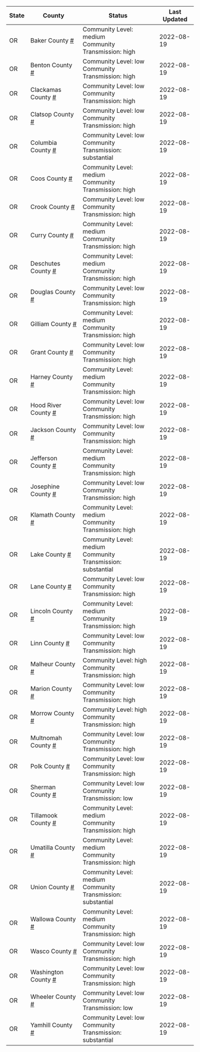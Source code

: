 State | County | Status | Last Updated
--- | --- | --- | --- 
OR | Baker County <a href="#baker_county">#</a> | <a name="baker_county"></a>Community Level: medium<br/>Community Transmission: high | 2022-08-19
OR | Benton County <a href="#benton_county">#</a> | <a name="benton_county"></a>Community Level: low<br/>Community Transmission: high | 2022-08-19
OR | Clackamas County <a href="#clackamas_county">#</a> | <a name="clackamas_county"></a>Community Level: low<br/>Community Transmission: high | 2022-08-19
OR | Clatsop County <a href="#clatsop_county">#</a> | <a name="clatsop_county"></a>Community Level: low<br/>Community Transmission: high | 2022-08-19
OR | Columbia County <a href="#columbia_county">#</a> | <a name="columbia_county"></a>Community Level: low<br/>Community Transmission: substantial | 2022-08-19
OR | Coos County <a href="#coos_county">#</a> | <a name="coos_county"></a>Community Level: medium<br/>Community Transmission: high | 2022-08-19
OR | Crook County <a href="#crook_county">#</a> | <a name="crook_county"></a>Community Level: low<br/>Community Transmission: high | 2022-08-19
OR | Curry County <a href="#curry_county">#</a> | <a name="curry_county"></a>Community Level: medium<br/>Community Transmission: high | 2022-08-19
OR | Deschutes County <a href="#deschutes_county">#</a> | <a name="deschutes_county"></a>Community Level: medium<br/>Community Transmission: high | 2022-08-19
OR | Douglas County <a href="#douglas_county">#</a> | <a name="douglas_county"></a>Community Level: low<br/>Community Transmission: high | 2022-08-19
OR | Gilliam County <a href="#gilliam_county">#</a> | <a name="gilliam_county"></a>Community Level: medium<br/>Community Transmission: high | 2022-08-19
OR | Grant County <a href="#grant_county">#</a> | <a name="grant_county"></a>Community Level: low<br/>Community Transmission: high | 2022-08-19
OR | Harney County <a href="#harney_county">#</a> | <a name="harney_county"></a>Community Level: medium<br/>Community Transmission: high | 2022-08-19
OR | Hood River County <a href="#hood_river_county">#</a> | <a name="hood_river_county"></a>Community Level: low<br/>Community Transmission: high | 2022-08-19
OR | Jackson County <a href="#jackson_county">#</a> | <a name="jackson_county"></a>Community Level: low<br/>Community Transmission: high | 2022-08-19
OR | Jefferson County <a href="#jefferson_county">#</a> | <a name="jefferson_county"></a>Community Level: medium<br/>Community Transmission: high | 2022-08-19
OR | Josephine County <a href="#josephine_county">#</a> | <a name="josephine_county"></a>Community Level: low<br/>Community Transmission: high | 2022-08-19
OR | Klamath County <a href="#klamath_county">#</a> | <a name="klamath_county"></a>Community Level: medium<br/>Community Transmission: high | 2022-08-19
OR | Lake County <a href="#lake_county">#</a> | <a name="lake_county"></a>Community Level: medium<br/>Community Transmission: substantial | 2022-08-19
OR | Lane County <a href="#lane_county">#</a> | <a name="lane_county"></a>Community Level: low<br/>Community Transmission: high | 2022-08-19
OR | Lincoln County <a href="#lincoln_county">#</a> | <a name="lincoln_county"></a>Community Level: medium<br/>Community Transmission: high | 2022-08-19
OR | Linn County <a href="#linn_county">#</a> | <a name="linn_county"></a>Community Level: low<br/>Community Transmission: high | 2022-08-19
OR | Malheur County <a href="#malheur_county">#</a> | <a name="malheur_county"></a>Community Level: high<br/>Community Transmission: high | 2022-08-19
OR | Marion County <a href="#marion_county">#</a> | <a name="marion_county"></a>Community Level: low<br/>Community Transmission: high | 2022-08-19
OR | Morrow County <a href="#morrow_county">#</a> | <a name="morrow_county"></a>Community Level: high<br/>Community Transmission: high | 2022-08-19
OR | Multnomah County <a href="#multnomah_county">#</a> | <a name="multnomah_county"></a>Community Level: low<br/>Community Transmission: high | 2022-08-19
OR | Polk County <a href="#polk_county">#</a> | <a name="polk_county"></a>Community Level: low<br/>Community Transmission: high | 2022-08-19
OR | Sherman County <a href="#sherman_county">#</a> | <a name="sherman_county"></a>Community Level: low<br/>Community Transmission: low | 2022-08-19
OR | Tillamook County <a href="#tillamook_county">#</a> | <a name="tillamook_county"></a>Community Level: medium<br/>Community Transmission: high | 2022-08-19
OR | Umatilla County <a href="#umatilla_county">#</a> | <a name="umatilla_county"></a>Community Level: medium<br/>Community Transmission: high | 2022-08-19
OR | Union County <a href="#union_county">#</a> | <a name="union_county"></a>Community Level: medium<br/>Community Transmission: substantial | 2022-08-19
OR | Wallowa County <a href="#wallowa_county">#</a> | <a name="wallowa_county"></a>Community Level: medium<br/>Community Transmission: high | 2022-08-19
OR | Wasco County <a href="#wasco_county">#</a> | <a name="wasco_county"></a>Community Level: low<br/>Community Transmission: high | 2022-08-19
OR | Washington County <a href="#washington_county">#</a> | <a name="washington_county"></a>Community Level: low<br/>Community Transmission: high | 2022-08-19
OR | Wheeler County <a href="#wheeler_county">#</a> | <a name="wheeler_county"></a>Community Level: low<br/>Community Transmission: low | 2022-08-19
OR | Yamhill County <a href="#yamhill_county">#</a> | <a name="yamhill_county"></a>Community Level: low<br/>Community Transmission: substantial | 2022-08-19
